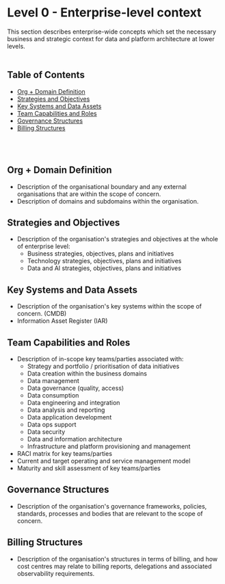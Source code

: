 # Level 0 - Enterprise-level context

This section describes enterprise-wide concepts which set the necessary business and strategic context for data and platform architecture at lower levels.
<br>
<br>

## Table of Contents

- [Org + Domain Definition](#org-domain-definition)
- [Strategies and Objectives](#strategies-and-objectives)
- [Key Systems and Data Assets](#key-systems-and-data-assets)
- [Team Capabilities and Roles](#team-capabilities-and-roles)
- [Governance Structures](#governance-structures)
- [Billing Structures](#billing-structures)

<br>
<br>

## Org + Domain Definition

- Description of the organisational boundary and any external organisations that are within the scope of concern.
- Description of domains and subdomains within the organisation.

## Strategies and Objectives

- Description of the organisation's strategies and objectives at the whole of enterprise level:
    - Business strategies, objectives, plans and initiatives
    - Technology strategies, objectives, plans and initiatives
    - Data and AI strategies, objectives, plans and initiatives

## Key Systems and Data Assets

- Description of the organisation's key systems within the scope of concern. (CMDB)
- Information Asset Register (IAR)

## Team Capabilities and Roles

- Description of in-scope key teams/parties associated with:
    - Strategy and portfolio / prioritisation of data initiatives
    - Data creation within the business domains
    - Data management
    - Data governance (quality, access)
    - Data consumption
    - Data engineering and integration
    - Data analysis and reporting
    - Data application development
    - Data ops support
    - Data security
    - Data and information architecture
    - Infrastructure and platform provisioning and management
- RACI matrix for key teams/parties
- Current and target operating and service management model
- Maturity and skill assessment of key teams/parties

## Governance Structures

- Description of the organisation's governance frameworks, policies, standards, processes and bodies that are relevant to the scope of concern.

## Billing Structures

- Description of the organisation's structures in terms of billing, and how cost centres may relate to billing reports, delegations and associated observability requirements.

